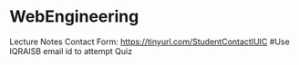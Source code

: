# WebEngineering
Lecture Notes
Contact Form: https://tinyurl.com/StudentContactIUIC
#Use IQRAISB email id to attempt Quiz
